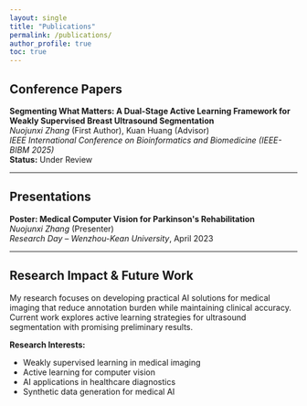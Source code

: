 ```yaml
---
layout: single
title: "Publications"
permalink: /publications/
author_profile: true
toc: true
---
```


## Conference Papers

**Segmenting What Matters: A Dual-Stage Active Learning Framework for Weakly Supervised Breast Ultrasound Segmentation**  
*Nuojunxi Zhang* (First Author), Kuan Huang (Advisor)  
*IEEE International Conference on Bioinformatics and Biomedicine (IEEE-BIBM 2025)*  
**Status:** Under Review

---

## Presentations

**Poster: Medical Computer Vision for Parkinson's Rehabilitation**  
*Nuojunxi Zhang* (Presenter)  
*Research Day – Wenzhou-Kean University*, April 2023

---

## Research Impact & Future Work

My research focuses on developing practical AI solutions for medical imaging that reduce annotation burden while maintaining clinical accuracy. Current work explores active learning strategies for ultrasound segmentation with promising preliminary results.

**Research Interests:**
- Weakly supervised learning in medical imaging
- Active learning for computer vision
- AI applications in healthcare diagnostics
- Synthetic data generation for medical AI
